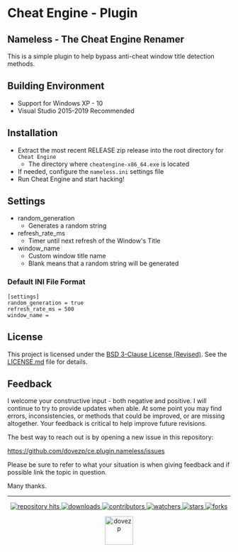 
# Cheat Engine - Plugin
## Nameless - The Cheat Engine Renamer

This is a simple plugin to help bypass anti-cheat window title detection methods.

## Building Environment

* Support for Windows XP - 10
* Visual Studio 2015-2019 Recommended

## Installation

* Extract the most recent RELEASE zip release into the root directory for `Cheat Engine`
  * The directory where `cheatengine-x86_64.exe` is located
* If needed, configure the `nameless.ini` settings file
* Run Cheat Engine and start hacking!

## Settings

* random_generation
  * Generates a random string
* refresh_rate_ms
  * Timer until next refresh of the Window's Title
* window_name
  * Custom window title name
  * Blank means that a random string will be generated

### Default INI File Format
```
[settings]
random_generation = true
refresh_rate_ms = 500
window_name =
```

## License

This project is licensed under the [BSD 3-Clause License (Revised)](https://tldrlegal.com/license/bsd-3-clause-license-(revised)). See the [LICENSE.md](./LICENSE.md) file for details.

<!--  -->

## Feedback

I welcome your constructive input - both negative and positive. I will continue to try to provide updates when able. At some point you may find errors, inconsistencies, or methods that could be improved, or are missing altogether. Your feedback is critical to help improve future revisions.

The best way to reach out is by opening a new issue in this repository:

https://github.com/dovezp/ce.plugin.nameless/issues

Please be sure to refer to what your situation is when giving feedback and if possible link the topic in question.

Many thanks.

<hr/>

<p align="center">
  <p align="center">
    <a href="https://hits.seeyoufarm.com/api/count/graph/dailyhits.svg?url=https://github.com/dovezp/ce.plugin.nameless">
      <img src="https://hits.seeyoufarm.com/api/count/incr/badge.svg?url=https%3A%2F%2Fgithub.com%2Fdovezp%2Fce.plugin.nameless&count_bg=%2379C83D&title_bg=%23555555&icon=&icon_color=%23E7E7E7&title=hits&edge_flat=true" alt="repository hits">
    </a>
    <a href="https://github.com/dovezp/ce.plugin.nameless/releases">
      <img src="https://img.shields.io/github/downloads/dovezp/ce.plugin.nameless/total?style=flat-square" alt="downloads"/>
    </a>
    <a href="https://github.com/dovezp/ce.plugin.nameless/graphs/contributors">
      <img src="https://img.shields.io/github/contributors/dovezp/ce.plugin.nameless?style=flat-square" alt="contributors"/>
    </a>
    <a href="https://github.com/dovezp/ce.plugin.nameless/watchers">
      <img src="https://img.shields.io/github/watchers/dovezp/ce.plugin.nameless?style=flat-square" alt="watchers"/>
    </a>
    <a href="https://github.com/dovezp/ce.plugin.nameless/stargazers">
      <img src="https://img.shields.io/github/stars/dovezp/ce.plugin.nameless?style=flat-square" alt="stars"/>
    </a>
    <a href="https://github.com/dovezp/ce.plugin.nameless/network/members">
      <img src="https://img.shields.io/github/forks/dovezp/ce.plugin.nameless?style=flat-square" alt="forks"/>
    </a>
  </p>
</p>

<p align="center">
  <a href="https://github.com/dovezp">
    <img width="64" heigth="64" src="https://avatars.githubusercontent.com/u/89095890" alt="dovezp"/>
  </a>
</p>
